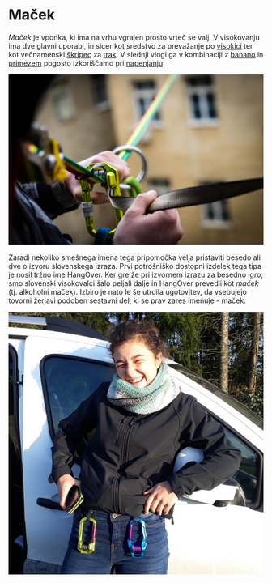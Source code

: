 # Maček

_Maček_ je vponka, ki ima na vrhu vgrajen prosto vrteč se valj. V visokovanju
ima dve glavni uporabi, in sicer kot sredstvo za prevažanje po
[visokici](/visokica) ter kot večnamenski [škripec](/skripec) za [trak](/trak).
V slednji vlogi ga v kombinaciji z [banano](/banana) in [primezem](/primez)
pogosto izkoriščamo pri [napenjanju](/napenjanje).

![Maček z matico](images/hangover.jpg)

Zaradi nekoliko smešnega imena tega pripomočka velja pristaviti besedo ali dve o
izvoru slovenskega izraza. Prvi potrošniško dostopni izdelek tega tipa je nosil
tržno ime HangOver. Ker gre že pri izvornem izrazu za besedno igro, smo
slovenski visokovalci šalo peljali dalje in HangOver prevedli kot _maček_ (tj.
alkoholni maček). Izbiro je nato le še utrdila ugotovitev, da vsebujejo tovorni
žerjavi podoben sestavni del, ki se prav zares imenuje - maček.

![Lara s svojimi mački](images/lararolex.jpg)
